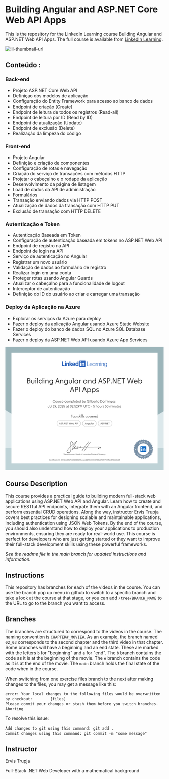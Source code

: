 # Building Angular and ASP.NET Core Web API Apps
This is the repository for the LinkedIn Learning course Building Angular and ASP.NET Web API Apps. The full course is available from [LinkedIn Learning][lil-course-url].

![lil-thumbnail-url]

## Conteúdo :

### Back-end

- Projeto ASP.NET Core Web API
- Definiçao dos modelos de aplicação
- Configuração do Entity Framework para acesso ao banco de dados
- Endpoint de criação (Create)
- Endpoint de leitura de todos os registros (Read-all)
- Endpoint de leitura por ID (Read by ID)
- Endpoint de atualização (Update)
- Endpoint de exclusão (Delete)
- Realização da limpeza do código

### Front-end

- Projeto Angular
- Definição e criação de componentes 
- Configuração de rotas e navegação
- Criação do serviço de transações com métodos HTTP
- Projetar o cabeçalho e o rodapé da aplicação
- Desenvolvimento da página de listagem
- Load de dados da API de administração
- Formulários
- Transação enviando dados via HTTP POST
- Atualização de dados da transação com HTTP PUT
- Exclusão de transação com HTTP DELETE

### Autenticação e Token

- Autenticação Baseada em Token
- Configuração de autenticação baseada em tokens no ASP.NET Web API
- Endpoint de registro na API
- Endpoint de login na API
- Serviço de autenticação no Angular
- Registrar um novo usuário
- Validação de dados ao formulário de registro
- Realizar login em uma conta
- Proteger rotas usando Angular Guards
- Atualizar o cabeçalho para a funcionalidade de logout
- Interceptor de autenticação
- Definição  do ID do usuário ao criar e carregar uma transação

### Deploy da Aplicação na Azure
- Explorar os serviços da Azure para deploy
- Fazer o deploy da aplicação Angular usando Azure Static Website
- Fazer o deploy do banco de dados SQL no Azure SQL Database Services
- Fazer o deploy da ASP.NET Web API usando Azure App Services

<img src="assets/certificate.png" width="1000" alt="Certificate">

## Course Description

This course provides a practical guide to building modern full-stack web applications using ASP.NET Web API and Angular. Learn how to create and secure RESTful API endpoints, integrate them with an Angular frontend, and perform essential CRUD operations. Along the way, instructor Ervis Trupja covers best practices for designing scalable and maintainable applications, including authentication using JSON Web Tokens. By the end of the course, you should also understand how to deploy your applications to production environments, ensuring they are ready for real-world use. This course is perfect for developers who are just getting started or they want to improve their full-stack development skills using these powerful frameworks.

_See the readme file in the main branch for updated instructions and information._
## Instructions
This repository has branches for each of the videos in the course. You can use the branch pop up menu in github to switch to a specific branch and take a look at the course at that stage, or you can add `/tree/BRANCH_NAME` to the URL to go to the branch you want to access.

## Branches
The branches are structured to correspond to the videos in the course. The naming convention is `CHAPTER#_MOVIE#`. As an example, the branch named `02_03` corresponds to the second chapter and the third video in that chapter. 
Some branches will have a beginning and an end state. These are marked with the letters `b` for "beginning" and `e` for "end". The `b` branch contains the code as it is at the beginning of the movie. The `e` branch contains the code as it is at the end of the movie. The `main` branch holds the final state of the code when in the course.

When switching from one exercise files branch to the next after making changes to the files, you may get a message like this:

    error: Your local changes to the following files would be overwritten by checkout:        [files]
    Please commit your changes or stash them before you switch branches.
    Aborting

To resolve this issue:
	
    Add changes to git using this command: git add .
	Commit changes using this command: git commit -m "some message"


## Instructor

Ervis Trupja

Full-Stack .NET Web Developer with a mathematical background



[0]: # (Replace these placeholder URLs with actual course URLs)

[lil-course-url]: https://www.linkedin.com/learning/building-angular-and-asp-dot-net-web-api-apps-25808138
[lil-thumbnail-url]: https://media.licdn.com/dms/image/v2/D4E0DAQE3RQBOQa0_aw/learning-public-crop_675_1200/B4EZZAo1qJHYAg-/0/1744841169841?e=2147483647&v=beta&t=mV3ZhRi5GnUkHa4Ozgom8mZRpPW8fY7J4ZV_nU9JLkI

